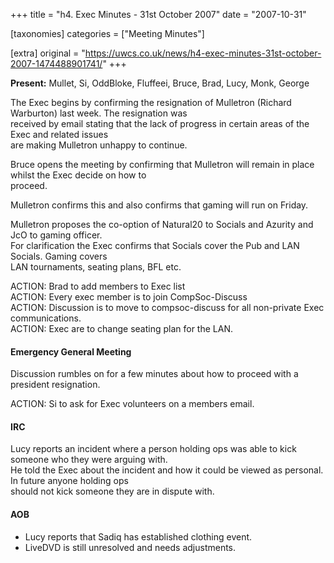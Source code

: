 +++
title = "h4. Exec Minutes - 31st October 2007"
date = "2007-10-31"

[taxonomies]
categories = ["Meeting Minutes"]

[extra]
original = "https://uwcs.co.uk/news/h4-exec-minutes-31st-october-2007-1474488901741/"
+++

**Present:** Mullet, Si, OddBloke, Fluffeei, Bruce, Brad, Lucy, Monk, George

The Exec begins by confirming the resignation of Mulletron (Richard Warburton) last week. The resignation was  
received by email stating that the lack of progress in certain areas of the Exec and related issues  
are making Mulletron unhappy to continue.

Bruce opens the meeting by confirming that Mulletron will remain in place whilst the Exec decide on how to  
proceed.

Mulletron confirms this and also confirms that gaming will run on Friday.

Mulletron proposes the co-option of Natural20 to Socials and Azurity and JcO to gaming officer.  
For clarification the Exec confirms that Socials cover the Pub and LAN Socials. Gaming covers  
LAN tournaments, seating plans, BFL etc.

ACTION: Brad to add members to Exec list  
ACTION: Every exec member is to join CompSoc-Discuss  
ACTION: Discussion is to move to compsoc-discuss for all non-private Exec communications.  
ACTION: Exec are to change seating plan for the LAN.

#### Emergency General Meeting

Discussion rumbles on for a few minutes about how to proceed with a president resignation.

ACTION: Si to ask for Exec volunteers on a members email.

#### IRC

Lucy reports an incident where a person holding ops was able to kick someone who they were arguing with.  
He told the Exec about the incident and how it could be viewed as personal. In future anyone holding ops  
should not kick someone they are in dispute with.

#### AOB

  - Lucy reports that Sadiq has established clothing event.
  - LiveDVD is still unresolved and needs adjustments.
